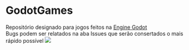 # GodotGames
Repositório designado para jogos feitos na <a href="https://godotengine.org/">Engine Godot</a></br>
Bugs podem ser relatados na aba Issues que serão consertados o mais rápido possível
<img src="https://www.google.com/url?sa=i&url=https%3A%2F%2Fblog.dankicode.com%2Fgodot%2F&psig=AOvVaw3jPHM2AdUHHtd3kdH43V1U&ust=1612620092198000&source=images&cd=vfe&ved=0CAIQjRxqFwoTCOiU_5D00u4CFQAAAAAdAAAAABAJ">
